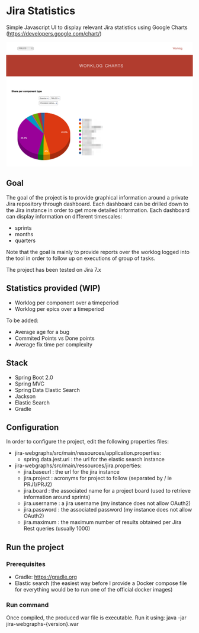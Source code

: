 # Jira Statistics

Simple Javascript UI to display relevant Jira statistics using Google Charts (https://developers.google.com/chart/)

![Homepage](/assets/homepage.png)

## Goal

The goal of the project is to provide graphical information around a private Jira repository through dashboard.
Each dashboard can be drilled down to the Jira instance in order to get more detailed information.
Each dashboard can display information on different timescales:
* sprints
* months
* quarters

Note that the goal is mainly to provide reports over the worklog logged into the tool in order to follow up on executions of group of tasks.

The project has been tested on Jira 7.x

## Statistics provided (WIP)

* Worklog per component over a timeperiod
* Worklog per epics over a timeperiod

To be added:
* Average age for a bug
* Commited Points vs Done points
* Average fix time per complexity


## Stack

* Spring Boot 2.0
* Spring MVC
* Spring Data Elastic Search 
* Jackson
* Elastic Search
* Gradle

## Configuration

In order to configure the project, edit the following properties files:
* jira-webgraphs/src/main/ressources/application.properties:
  * spring.data.jest.uri : the url for the elastic search instance
* jira-webgraphs/src/main/ressources/jira.properties:
  * jira.baseurl : the url for the jira instance
  * jira.project : acronyms for project to follow (separated by / ie PRJ1/PRJ2)
  * jira.board : the associated name for a project board (used to retrieve information around sprints)
  * jira.username : a jira username (my instance does not allow OAuth2)
  * jira.password : the associated password (my instance does not allow OAuth2)
  * jira.maximum : the maximum number of results obtained per Jira Rest queries (usually 1000)
  
## Run the project
### Prerequisites

* Gradle: https://gradle.org
* Elastic search (the easiest way before I provide a Docker compose file for everything would be to run one of the official docker images)

### Run command

Once compiled, the produced war file is executable. Run it using: 
java -jar jira-webgraphs-{version}.war 
  
